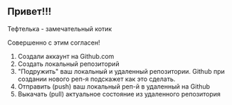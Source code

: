 ## Привет!!!

Тефтелька - замечательный котик

Совершенно с этим согласен!

1. Создали аккаунт на Github.com
2. Создать локальный репозиторий
3. "Подружить" ваш локальный и удаленный репозитории. Github при создании нового реп-я подскажет как это сделать.
4. Отправить (push) ваш локальный реп-й в удаленный на Github
5. Выкачать (pull) актуальное состояние из удаленного репозитория

